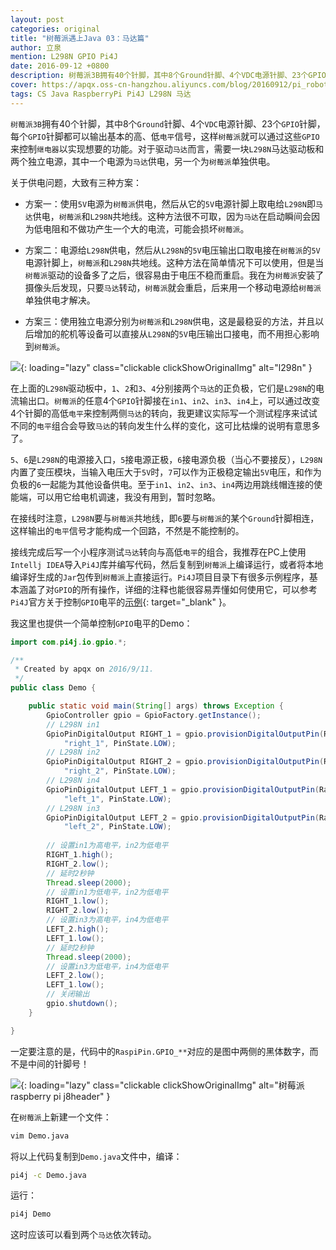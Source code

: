 ```yaml
---
layout: post
categories: original
title: "树莓派遇上Java 03：马达篇"
author: 立泉
mention: L298N GPIO Pi4J
date: 2016-09-12 +0800
description: 树莓派3B拥有40个针脚，其中8个Ground针脚、4个VDC电源针脚、23个GPIO针脚，每个GPIO针脚都可以输出基本的高、低电平信号，这样树莓派就可以通过这些GPIO来控制继电器以实现想要的功能。
cover: https://apqx.oss-cn-hangzhou.aliyuncs.com/blog/20160912/pi_robot_thumb.jpg
tags: CS Java RaspberryPi Pi4J L298N 马达
---
```


`树莓派3B`拥有40个针脚，其中8个`Ground`针脚、4个`VDC`电源针脚、23个`GPIO`针脚，每个`GPIO`针脚都可以输出基本的高、低`电平`信号，这样`树莓派`就可以通过这些`GPIO`来控制`继电器`以实现想要的功能。对于驱动`马达`而言，需要一块`L298N`马达驱动板和两个独立电源，其中一个电源为`马达`供电，另一个为`树莓派`单独供电。

关于供电问题，大致有三种方案：

* 方案一：使用`5V`电源为`树莓派`供电，然后从它的`5V`电源针脚上取电给`L298N`即`马达`供电，`树莓派`和`L298N`共地线。这种方法很不可取，因为`马达`在启动瞬间会因为低电阻和不做功产生一个大的电流，可能会损坏`树莓派`。

* 方案二：电源给`L298N`供电，然后从`L298N`的`5V`电压输出口取电接在`树莓派`的`5V`电源针脚上，`树莓派`和`L298N`共地线。这种方法在简单情况下可以使用，但是当`树莓派`驱动的设备多了之后，很容易由于电压不稳而重启。我在为`树莓派`安装了摄像头后发现，只要`马达`转动，`树莓派`就会重启，后来用一个移动电源给`树莓派`单独供电才解决。

* 方案三：使用独立电源分别为`树莓派`和`L298N`供电，这是最稳妥的方法，并且以后增加的舵机等设备可以直接从`L298N`的`5V`电压输出口接电，而不用担心影响到`树莓派`。

![](https://apqx.oss-cn-hangzhou.aliyuncs.com/blog/20160912/l298n.jpg){: loading="lazy" class="clickable clickShowOriginalImg" alt="l298n" }

在上面的`L298N`驱动板中，`1`、`2`和`3`、`4`分别接两个`马达`的正负极，它们是`L298N`的电流输出口。`树莓派`的任意4个`GPIO`针脚接在`in1`、`in2`、`in3`、`in4`上，可以通过改变4个针脚的高低`电平`来控制两侧`马达`的转向，我更建议实际写一个测试程序来试试不同的`电平`组合会导致`马达`的转向发生什么样的变化，这可比枯燥的说明有意思多了。

`5`、`6`是`L298N`的电源接入口，`5`接电源正极，`6`接电源负极（当心不要接反），`L298N`内置了变压模块，当输入电压大于`5V`时，`7`可以作为正极稳定输出`5V`电压，和作为负极的`6`一起能为其他设备供电。至于`in1`、`in2`、`in3`、`in4`两边用跳线帽连接的使能端，可以用它给电机调速，我没有用到，暂时忽略。

在接线时注意，`L298N`要与`树莓派`共地线，即`6`要与`树莓派`的某个`Ground`针脚相连，这样输出的`电平`信号才能构成一个回路，不然是不能控制的。

接线完成后写一个小程序测试`马达`转向与高低`电平`的组合，我推荐在PC上使用`Intellj IDEA`导入`Pi4J`库并编写代码，然后复制到`树莓派`上编译运行，或者将本地编译好生成的`Jar`包传到`树莓派`上直接运行。`Pi4J`项目目录下有很多示例程序，基本涵盖了对`GPIO`的所有操作，详细的注释也能很容易弄懂如何使用它，可以参考`Pi4J`官方关于控制`GPIO`电平的[示例](http://pi4j.com/example/control.html){: target="_blank" }。

我这里也提供一个简单控制`GPIO`电平的Demo：

```java
import com.pi4j.io.gpio.*;

/**
 * Created by apqx on 2016/9/11.
 */
public class Demo {

    public static void main(String[] args) throws Exception {
        GpioController gpio = GpioFactory.getInstance();
        // L298N in1
        GpioPinDigitalOutput RIGHT_1 = gpio.provisionDigitalOutputPin(RaspiPin.GPIO_00,
            "right_1", PinState.LOW);
        // L298N in2
        GpioPinDigitalOutput RIGHT_2 = gpio.provisionDigitalOutputPin(RaspiPin.GPIO_02,
            "right_2", PinState.LOW);
        // L298N in4
        GpioPinDigitalOutput LEFT_1 = gpio.provisionDigitalOutputPin(RaspiPin.GPIO_04,
            "left_1", PinState.LOW);
        // L298N in3
        GpioPinDigitalOutput LEFT_2 = gpio.provisionDigitalOutputPin(RaspiPin.GPIO_03,
            "left_2", PinState.LOW);
        
        // 设置in1为高电平，in2为低电平
        RIGHT_1.high();
        RIGHT_2.low();
        // 延时2秒钟
        Thread.sleep(2000);
        // 设置in1为低电平，in2为低电平
        RIGHT_1.low();
        RIGHT_2.low();
        // 设置in3为高电平，in4为低电平
        LEFT_2.high();
        LEFT_1.low();
        // 延时2秒钟
        Thread.sleep(2000);
        // 设置in3为低电平，in4为低电平
        LEFT_2.low();
        LEFT_1.low();
        // 关闭输出
        gpio.shutdown();
    }

}
```

一定要注意的是，代码中的`RaspiPin.GPIO_**`对应的是图中两侧的黑体数字，而不是中间的针脚号！

![](https://apqx.oss-cn-hangzhou.aliyuncs.com/blog/20160912/j8header_2b.png){: loading="lazy" class="clickable clickShowOriginalImg" alt="树莓派 raspberry pi j8header" }

在`树莓派`上新建一个文件：

```sh
vim Demo.java
```

将以上代码复制到`Demo.java`文件中，编译：

```sh
pi4j -c Demo.java
```

运行：

```sh
pi4j Demo
```

这时应该可以看到两个`马达`依次转动。